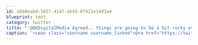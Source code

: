 ```yaml
---
id: ebb0eabd-1027-4147-a545-8f421e14d3a4
blueprint: text
category: twitter
title: "'@OKDigitalMedia Agreed.. things are going to be a bit rocky over there for a bit.."
caption: '<span class="username username_linked">@<a href="https://twitter.com/OKDigitalMedia" title="John Thiessen">OKDigitalMedia</a></span> Agreed.. things are going to be a bit rocky over there for a bit..'
---
```

